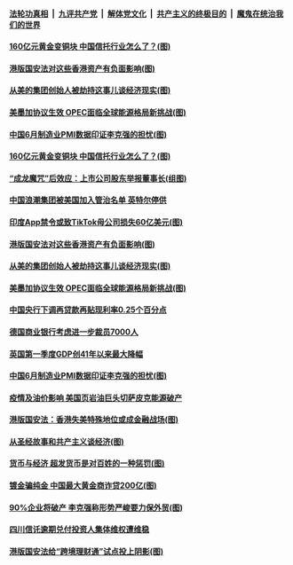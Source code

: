####  [法轮功真相](../../../../basic/blob/master/README.md?t=07021731) &nbsp;|&nbsp; [九评共产党](../../../../9ping.md/blob/master/README.md?t=07021731) &nbsp;|&nbsp; [解体党文化](../../../../jtdwh.md/blob/master/README.md?t=07021731)  &nbsp;|&nbsp; [共产主义的终极目的](../../../../gczydzjmd.md/blob/master/README.md?t=07021731) &nbsp;|&nbsp; [魔鬼在统治我们的世界](../../../../mgztzwmdsj.md/blob/master/README.md?t=07021731) 

#### [160亿元黄金变铜块 中国信托行业怎么了？(图)](../pages/p5/938358.md?t=07021731) 

#### [港版国安法对这些香港资产有负面影响(图)](../pages/p5/938357.md?t=07021731) 

#### [从美的集团创始人被劫持这事儿谈经济现实(图)](../pages/p5/938344.md?t=07021731) 

#### [美墨加协议生效 OPEC面临全球能源格局新挑战(图)](../pages/p5/938340.md?t=07021731) 


#### [中国6月制造业PMI数据印证李克强的担忧(图)](../pages/p5/938245.md?t=07021731) 

#### [160亿元黄金变铜块 中国信托行业怎么了？(图)](../pages/p5/938358.md?t=07021731) 

#### [“成龙魔咒”后效应：上市公司股东举报董事长(组图)](../pages/p5/938368.md?t=07021731) 

#### [中国浪潮集团被美国加入管治名单 英特尔停供](../pages/p5/938365.md?t=07021731) 

#### [印度App禁令或致TikTok母公司损失60亿美元(图)](../pages/p5/938364.md?t=07021731) 

#### [港版国安法对这些香港资产有负面影响(图)](../pages/p5/938357.md?t=07021731) 

#### [从美的集团创始人被劫持这事儿谈经济现实(图)](../pages/p5/938344.md?t=07021731) 

#### [美墨加协议生效 OPEC面临全球能源格局新挑战(图)](../pages/p5/938340.md?t=07021731) 


#### [中国央行下调再贷款再贴现利率0.25个百分点](../pages/p5/938264.md?t=07021731) 

#### [德国商业银行考虑进一步裁员7000人](../pages/p5/938262.md?t=07021731) 

#### [英国第一季度GDP创41年以来最大降幅](../pages/p5/938261.md?t=07021731) 

#### [中国6月制造业PMI数据印证李克强的担忧(图)](../pages/p5/938245.md?t=07021731) 

#### [疫情及油价影响 美国页岩油巨头切萨皮克能源破产](../pages/p5/938232.md?t=07021731) 

#### [港版国安法：香港失美特殊地位或成金融战场(图)](../pages/p5/938230.md?t=07021731) 

#### [从圣经故事和共产主义谈经济(图)](../pages/p5/938133.md?t=07021731) 

#### [货币与经济 超发货币是对百姓的一种惩罚(图)](../pages/p5/938130.md?t=07021731) 

#### [镀金骗纯金 中国最大黄金商诈贷200亿(图)](../pages/p5/938160.md?t=07021731) 

#### [90%企业将破产 李克强称形势严峻要力保外贸(图)](../pages/p5/938142.md?t=07021731) 

#### [四川信讬逾期兑付投资人集体维权遭维稳](../pages/p5/938159.md?t=07021731) 

#### [港版国安法给“跨境理财通”试点投上阴影(图)](../pages/p5/938156.md?t=07021731) 

